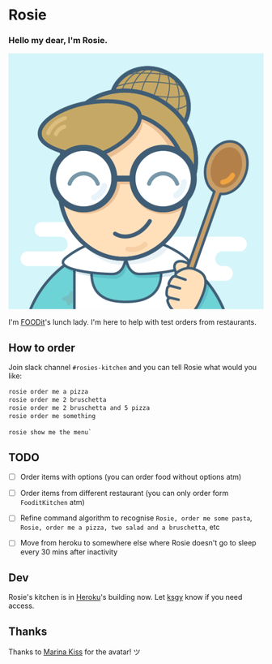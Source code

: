 # Rosie

### Hello my dear, I'm Rosie.

![Rosie](https://github.com/ksgy/rosie-bot/raw/master/assets/images/rosie-avatar.png)

I'm [FOODit](https://github.com/foodit)'s lunch lady. I'm here to help with test orders from restaurants.

## How to order

Join slack channel `#rosies-kitchen` and you can tell Rosie what would you like:

```
rosie order me a pizza 
rosie order me 2 bruschetta 
rosie order me 2 bruschetta and 5 pizza 
rosie order me something

rosie show me the menu`
```

## TODO

- [ ] Order items with options (you can order food without options atm)
- [ ] Order items from different restaurant (you can only order form `FooditKitchen` atm)
- [ ] Refine command algorithm to recognise `Rosie, order me some pasta`, `Rosie, order me a pizza, two salad and a bruschetta`, etc
- [ ] Move from heroku to somewhere else where Rosie doesn't go to sleep every 30 mins after inactivity


## Dev
Rosie's kitchen is in [Heroku](https://dashboard.heroku.com/apps/rosiebot)'s building now. Let [ksgy](https://github.com/ksgy) know if you need access.

## Thanks
Thanks to [Marina Kiss](mailto:hello@marinakiss.com) for the avatar! ツ
